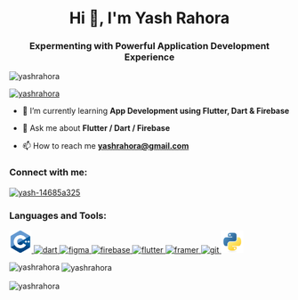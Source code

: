 <h1 align="center">Hi 👋, I'm Yash Rahora</h1>
<h3 align="center">Expermenting with Powerful Application Development Experience</h3>

<p align="left"> <img src="https://komarev.com/ghpvc/?username=yashrahora&label=Profile%20views&color=0e75b6&style=flat" alt="yashrahora" /> </p>

<p align="left"> <a href="https://github.com/ryo-ma/github-profile-trophy"><img src="https://github-profile-trophy.vercel.app/?username=yashrahora" alt="yashrahora" /></a> </p>

- 🌱 I’m currently learning **App Development using Flutter, Dart & Firebase**

- 💬 Ask me about **Flutter / Dart / Firebase**

- 📫 How to reach me **yashrahora@gmail.com**

<h3 align="left">Connect with me:</h3>
<p align="left">
<a href="https://linkedin.com/in/yash-14685a325" target="blank"><img align="center" src="https://raw.githubusercontent.com/rahuldkjain/github-profile-readme-generator/master/src/images/icons/Social/linked-in-alt.svg" alt="yash-14685a325" height="30" width="40" /></a>
</p>

<h3 align="left">Languages and Tools:</h3>
<p align="left"> <a href="https://www.w3schools.com/cpp/" target="_blank" rel="noreferrer"> <img src="https://raw.githubusercontent.com/devicons/devicon/master/icons/cplusplus/cplusplus-original.svg" alt="cplusplus" width="40" height="40"/> </a> <a href="https://dart.dev" target="_blank" rel="noreferrer"> <img src="https://www.vectorlogo.zone/logos/dartlang/dartlang-icon.svg" alt="dart" width="40" height="40"/> </a> <a href="https://www.figma.com/" target="_blank" rel="noreferrer"> <img src="https://www.vectorlogo.zone/logos/figma/figma-icon.svg" alt="figma" width="40" height="40"/> </a> <a href="https://firebase.google.com/" target="_blank" rel="noreferrer"> <img src="https://www.vectorlogo.zone/logos/firebase/firebase-icon.svg" alt="firebase" width="40" height="40"/> </a> <a href="https://flutter.dev" target="_blank" rel="noreferrer"> <img src="https://www.vectorlogo.zone/logos/flutterio/flutterio-icon.svg" alt="flutter" width="40" height="40"/> </a> <a href="https://www.framer.com/" target="_blank" rel="noreferrer"> <img src="https://www.vectorlogo.zone/logos/framer/framer-icon.svg" alt="framer" width="40" height="40"/> </a> <a href="https://git-scm.com/" target="_blank" rel="noreferrer"> <img src="https://www.vectorlogo.zone/logos/git-scm/git-scm-icon.svg" alt="git" width="40" height="40"/> </a> <a href="https://www.python.org" target="_blank" rel="noreferrer"> <img src="https://raw.githubusercontent.com/devicons/devicon/master/icons/python/python-original.svg" alt="python" width="40" height="40"/> </a> </p>

<p><img align="left" src="https://github-readme-stats.vercel.app/api/top-langs?username=yashrahora&show_icons=true&locale=en&layout=compact" alt="yashrahora" /></p>

<p>&nbsp;<img align="center" src="https://github-readme-stats.vercel.app/api?username=yashrahora&show_icons=true&locale=en" alt="yashrahora" /></p>

<p><img align="center" src="https://github-readme-streak-stats.herokuapp.com/?user=yashrahora&" alt="yashrahora" /></p>
